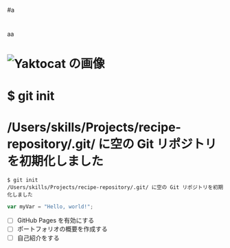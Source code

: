 #a
# 
#
#
#
#
aa
# ![Yaktocat の画像](https://octodex.github.com/images/yaktocat.png)
# $ git init
# /Users/skills/Projects/recipe-repository/.git/ に空の Git リポジトリを初期化しました
```
$ git init
/Users/skills/Projects/recipe-repository/.git/ に空の Git リポジトリを初期化しました
```
```javascript
var myVar = "Hello, world!";
```

- [ ] GitHub Pages を有効にする
- [ ] ポートフォリオの概要を作成する
- [ ] 自己紹介をする
